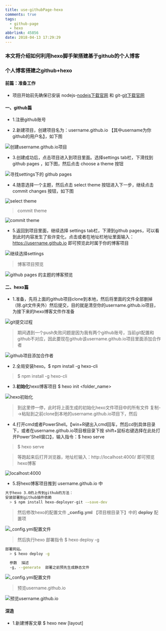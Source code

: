 ```yaml
---
title: use-githubPage-hexo
comments: true
tags:
  - github-page
  - hexo
abbrlink: 45856
date: 2018-04-13 17:29:29
---
```


### 本文将介绍如何利用hexo脚手架搭建基于github的个人博客

### 个人博客搭建之github+hexo

#### 前篇：准备工作

- 项目开始前先确保已安装 nodejs-[nodejs下载官网](https://nodejs.org/en/download/) 和 git-[git下载官网](https://git-scm.com/download/win)

#### 一、github篇

- 1.注册github账号

<!-- more -->

- 2.新建项目，创建项目名为：username.github.io 【其中username为你github的用户名】，如下图

![创建username.github.io项目](https://agxr.gitlab.io/save-img/image/github/cereate/github11.jpg)  

- 3.创建成功后，点击项目进入到项目里面。选择settings tab栏，下滑找到 github pages ，如下图，然后点击 choose a theme 按钮

![寻找settings下的 github pages](https://agxr.gitlab.io/save-img/image/github/cereate/github12.jpg)  

- 4.随意选择一个主题，然后点击 select theme 按钮进入下一步，继续点击 commit changes 按钮，如下图

![select theme](https://agxr.gitlab.io/save-img/image/github/cereate/github13.jpg)  

> commit theme  

![commit theme](https://agxr.gitlab.io/save-img/image/github/cereate/github14.jpg)  

- 5.返回到项目里面，继续选择 settings tab栏，下滑到github pages，可以看到此时内容发生了些许变化，点击或者在地址栏地址里面输入：https://username.github.io 即可预览此时属于你的博客项目
 
![继续选择settings](https://agxr.gitlab.io/save-img/image/github/cereate/github15.jpg)  

> 博客项目预览    

![github pages 的主题的博客预览](https://agxr.gitlab.io/save-img/image/github/cereate/github16.jpg)  

#### 二、hexo篇

- 1.准备，先将上面的github项目clone到本地，然后将里面的文件全部删掉（除.git文件夹外）然后提交，目的就是清空你的username.github.io项目，为接下来的hexo博客文件作准备

![git提交过程](https://agxr.gitlab.io/save-img/image/github/cereate/github18.jpg)  

> 期间遇到一个push失败问题是因为我有两个github账号，当前git配置和github不对应，因此要现在github该username.github.io项目里面添加合作者  

![github项目添加合作者](https://agxr.gitlab.io/save-img/image/github/cereate/github17.jpg)  

- 2.全局安装hexo。$ npm install -g hexo-cli

> $ npm install -g hexo-cli  

- 3.**初始化**hexo博客项目 $ hexo init <folder_name>

![hexo初始化](https://agxr.gitlab.io/save-img/image/github/cereate/github20.jpg) 

> 到这里停一停，此时将上面生成的初始化hexo文件项目中的所有文件 复制-->粘贴到之前clone到本地的username.github.io项目下，然后  

- 4.打开cmd或者PowerShell。【win+R键出入cmd回车，然后cd到具体目录下，或者在username.github.io项目根目录下按 shift+鼠标右键选择在此处打开Power'Shell窗口】，输入指令：$ hexo serve

> $ hexo serve  

> 等跑起来后打开浏览器，地址栏输入：http://localhost:4000/  即可预览hexo博客  

![localhost:4000](https://agxr.gitlab.io/save-img/image/github/cereate/github21.jpg)

- 5.将hexo博客项目推到 username.github.io 中

```bash
大于hexo 3.0的上传到github的方法： 
安装部署到github插件依赖
  > $ npm install hexo-deployer-git -–save-dev
```

> 然后修改hexo的配置文件 **_config.yml** 【项目根目录下】中的 **deploy** 配置项  

![_config.yml配置文件](https://agxr.gitlab.io/save-img/image/github/cereate/github22.jpg)

> 然后执行hexo 部署指令 $ hexo deploy -g  

```bash
部署网站。
  > $ hexo deploy -g

  参数  描述
  -g, --generate  部署之前预先生成静态文件
```

![_config.yml配置文件](https://agxr.gitlab.io/save-img/image/github/cereate/github23.jpg)

> 预览username.github.io  

![预览username.github.io](https://agxr.gitlab.io/save-img/image/github/cereate/github24.jpg)

#### 深造

- 1.新建博客文章 $ hexo new [layout] <title>

> $ hexo new [layout] <title>  

- 2.修改博客主题--[参考文章](https://www.jianshu.com/p/33bc0a0a6e90)

> 就是自己选好主题后，将clone到的主题文件夹复制到 themes 文件夹下，然后修改 _config.yml配置文件 中的  theme配置项

- 3.绑定自己的域名，指向username.github.io --[参考文章](https://blog.csdn.net/wgshun616/article/details/81019739)

> 自己购买的域名的控制台，操作域名管理 --> 域名解析 ，新添加一条 username.github.io 的解析记录   

![域名管理](https://agxr.gitlab.io/save-img/image/github/cereate/github25.jpg)

> 然后进入username.github.io的项目，选择settings tab栏，找到github pages里面的custom domain 输入你的域名，点击save（保存）按钮，静态会儿然后访问你的域名就直接指向原来的https://username.github.io，高大上完毕    

![github-->custom domain](https://agxr.gitlab.io/save-img/image/github/cereate/github26.jpg)

